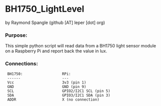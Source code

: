 # BH1750_LightLevel
by Raymond Spangle (github [AT] leper [dot] org)

### Purpose:

This simple python script will read data from a BH1750 light
sensor module on a Raspberry Pi and report back the value in lux.

### Connections:
 
```
 BH1750:                  RPi:
 ------                   ---
 Vcc                      3v3 (pin 1)
 GND                      GND (pin 9)
 SCL                      GPIO2/I2C1 SCL (pin 5)
 SDA                      GPIO3/I2C1 SDA (pin 3)
 ADDR                     X (no connection)
```

